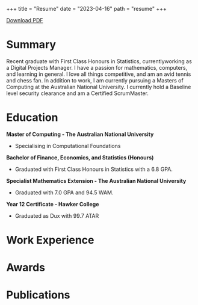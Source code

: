 +++
title = "Resume"
date = "2023-04-16"
path = "resume"
+++ 

<a id="raw-url" href="https://raw.githubusercontent.com/jackwrfuller/jackwrfuller.github.io/main/content/pdfs/resume.pdf">Download PDF</a>

# Summary
Recent graduate with First Class Honours in Statistics, currentlyworking as a Digital Projects Manager. I have a passion for mathematics, computers,
and learning in general. I love all things competitive, and am an avid tennis and chess fan. In addition to work, I am currently pursuing a Masters
of Computing at the Australian National University. I currently hold a Baseline level security clearance and am a Certified ScrumMaster.

# Education

**Master of Computing - The Australian National University**
- Specialising in Computational Foundations

**Bachelor of Finance, Economics, and Statistics (Honours)**
- Graduated with First Class Honours in Statistics with a 6.8 GPA.

**Specialist Mathematics Extension - The Australian National University**
- Graduated with 7.0 GPA and 94.5 WAM.

**Year 12 Certificate - Hawker College**
- Graduated as Dux with 99.7 ATAR

# Work Experience

# Awards

# Publications



